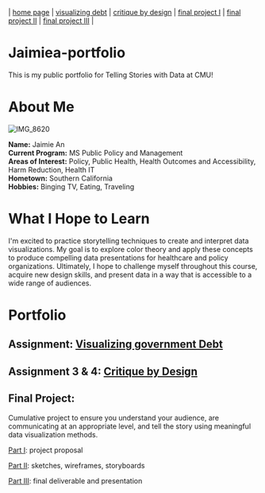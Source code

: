 | [home page](https://jaimiea.github.io/Jaimiea-portfolio/) | [visualizing debt](visualizing-government-debt) | [critique by design](critique-by-design) | [final project I](final-project-part-one) | [final project II](final-project-part-two) | [final project III](final-project-part-three) |

# Jaimiea-portfolio
This is my public portfolio for Telling Stories with Data at CMU! 

# About Me  
![IMG_8620](https://github.com/jaimiea/Jaimiea-portfolio/assets/150535493/f8b5f2a3-7ef5-448c-bec4-15b19170a692)

**Name:** Jaimie An\
**Current Program:** MS Public Policy and Management\
**Areas of Interest:** Policy, Public Health, Health Outcomes and Accessibility, Harm Reduction, Health IT\
**Hometown:** Southern California\
**Hobbies:** Binging TV, Eating, Traveling

# What I Hope to Learn
I'm excited to practice storytelling techniques to create and interpret data visualizations. My goal is to explore color theory and apply these concepts to produce compelling data presentations for healthcare and policy organizations. Ultimately, I hope to challenge myself throughout this course, acquire new design skills, and present data in a way that is accessible to a wide range of audiences.

# Portfolio 
## Assignment: [Visualizing government Debt](visualizing-government-debt)

## Assignment 3 & 4: [Critique by Design](critique-by-design)

## Final Project: 
Cumulative project to ensure you understand your audience, are communicating at an appropriate level, and tell the story using meaningful data visualization methods. 

[Part I](final-project-part-one): project proposal

[Part II](final-project-part-two): sketches, wireframes, storyboards 

[Part III](final-project-part-three): final deliverable and presentation

